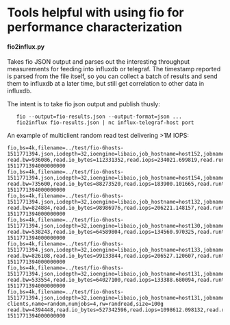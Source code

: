 # Tools helpful with using fio for performance characterization

#### fio2influx.py
Takes fio JSON output and parses out the interesting throughput measurements for
feeding into influxdb or telegraf. The timestamp reported is parsed from the file
itself, so you can collect a batch of results and send them to influxdb
at a later time, but still get correlation to other data in influxdb.

The intent is to take fio json output and publish thusly:
```
   fio --output=fio-results.json --output-format=json ...
   fio2influx fio-results.json | nc influx-telegraf-host port
```
An example of multiclient random read test delivering >1M IOPS:
```
fio,bs=4k,filename=../test/fio-6hosts-1511771394.json,iodepth=32,ioengine=libaio,job_hostname=host152,jobname=host152,name=random,numjobs=4,rw=randread,size=100g read.bw=936086,read.io_bytes=112331352,read.iops=234021.699819,read.runtime=120001,sys_cpu=22.639375,usr_cpu=5.972083,write.bw=0,write.io_bytes=0,write.iops=0.0,write.runtime=0 1511771394000000000
fio,bs=4k,filename=../test/fio-6hosts-1511771394.json,iodepth=32,ioengine=libaio,job_hostname=host154,jobname=host154,name=random,numjobs=4,rw=randread,size=100g read.bw=735600,read.io_bytes=88273520,read.iops=183900.101665,read.runtime=120002,sys_cpu=17.127357,usr_cpu=6.987442,write.bw=0,write.io_bytes=0,write.iops=0.0,write.runtime=0 1511771394000000000
fio,bs=4k,filename=../test/fio-6hosts-1511771394.json,iodepth=32,ioengine=libaio,job_hostname=host132,jobname=host132,name=random,numjobs=4,rw=randread,size=100g read.bw=824884,read.io_bytes=98986976,read.iops=206221.148157,read.runtime=120001,sys_cpu=38.630417,usr_cpu=5.902292,write.bw=0,write.io_bytes=0,write.iops=0.0,write.runtime=0 1511771394000000000
fio,bs=4k,filename=../test/fio-6hosts-1511771394.json,iodepth=32,ioengine=libaio,job_hostname=host130,jobname=host130,name=random,numjobs=4,rw=randread,size=100g read.bw=538243,read.io_bytes=64589804,read.iops=134560.970325,read.runtime=120001,sys_cpu=26.437083,usr_cpu=5.026875,write.bw=0,write.io_bytes=0,write.iops=0.0,write.runtime=0 1511771394000000000
fio,bs=4k,filename=../test/fio-6hosts-1511771394.json,iodepth=32,ioengine=libaio,job_hostname=host133,jobname=host133,name=random,numjobs=4,rw=randread,size=100g read.bw=826108,read.io_bytes=99133844,read.iops=206527.120607,read.runtime=120001,sys_cpu=37.808958,usr_cpu=6.944792,write.bw=0,write.io_bytes=0,write.iops=0.0,write.runtime=0 1511771394000000000
fio,bs=4k,filename=../test/fio-6hosts-1511771394.json,iodepth=32,ioengine=libaio,job_hostname=host131,jobname=host131,name=random,numjobs=4,rw=randread,size=100g read.bw=533554,read.io_bytes=64027100,read.iops=133388.680094,read.runtime=120001,sys_cpu=41.084792,usr_cpu=5.230625,write.bw=0,write.io_bytes=0,write.iops=0.0,write.runtime=0 1511771394000000000
fio,bs=4k,filename=../test/fio-6hosts-1511771394.json,iodepth=32,ioengine=libaio,job_hostname=host131,jobname=All\ clients,name=random,numjobs=4,rw=randread,size=100g read.bw=4394448,read.io_bytes=527342596,read.iops=1098612.098132,read.runtime=120002,sys_cpu=30.621312,usr_cpu=6.010686,write.bw=0,write.io_bytes=0,write.iops=0.0,write.runtime=0 1511771394000000000
```